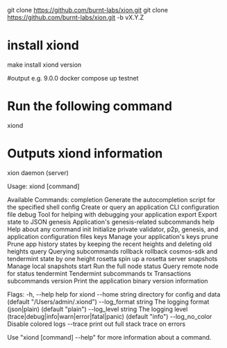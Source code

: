git clone https://github.com/burnt-labs/xion.git
git clone https://github.com/burnt-labs/xion.git -b vX.Y.Z
# install xiond
make install
xiond version

#output e.g.
9.0.0
docker compose up testnet
# Run the following command
xiond
# Outputs xiond information
xion daemon (server)

Usage:
  xiond [command]

Available Commands:
  completion  Generate the autocompletion script for the specified shell
  config      Create or query an application CLI configuration file
  debug       Tool for helping with debugging your application
  export      Export state to JSON
  genesis     Application's genesis-related subcommands
  help        Help about any command
  init        Initialize private validator, p2p, genesis, and application configuration files
  keys        Manage your application's keys
  prune       Prune app history states by keeping the recent heights and deleting old heights
  query       Querying subcommands
  rollback    rollback cosmos-sdk and tendermint state by one height
  rosetta     spin up a rosetta server
  snapshots   Manage local snapshots
  start       Run the full node
  status      Query remote node for status
  tendermint  Tendermint subcommands
  tx          Transactions subcommands
  version     Print the application binary version information

Flags:
  -h, --help                help for xiond
      --home string         directory for config and data (default "/Users/admin/.xiond")
      --log_format string   The logging format (json|plain) (default "plain")
      --log_level string    The logging level (trace|debug|info|warn|error|fatal|panic) (default "info")
      --log_no_color        Disable colored logs
      --trace               print out full stack trace on errors

Use "xiond [command] --help" for more information about a command.

